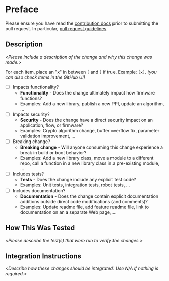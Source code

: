 # Preface

Please ensure you have read the [contribution docs](https://github.com/microsoft/mu/blob/master/CONTRIBUTING.md) prior
to submitting the pull request. In particular,
[pull request guidelines](https://github.com/microsoft/mu/blob/master/CONTRIBUTING.md#pull-request-best-practices).

## Description

<_Please include a description of the change and why this change was made._>

For each item, place an "x" in between `[` and `]` if true. Example: `[x]`.
_(you can also check items in the GitHub UI)_

- [ ] Impacts functionality?
  - **Functionality** - Does the change ultimately impact how firmware functions?
  - Examples: Add a new library, publish a new PPI, update an algorithm, ...
- [ ] Impacts security?
  - **Security** - Does the change have a direct security impact on an application,
    flow, or firmware?
  - Examples: Crypto algorithm change, buffer overflow fix, parameter
    validation improvement, ...
- [ ] Breaking change?
  - **Breaking change** - Will anyone consuming this change experience a break
    in build or boot behavior?
  - Examples: Add a new library class, move a module to a different repo, call
    a function in a new library class in a pre-existing module, ...
- [ ] Includes tests?
  - **Tests** - Does the change include any explicit test code?
  - Examples: Unit tests, integration tests, robot tests, ...
- [ ] Includes documentation?
  - **Documentation** - Does the change contain explicit documentation additions
    outside direct code modifications (and comments)?
  - Examples: Update readme file, add feature readme file, link to documentation
    on an a separate Web page, ...

## How This Was Tested

<_Please describe the test(s) that were run to verify the changes._>

## Integration Instructions

<_Describe how these changes should be integrated. Use N/A if nothing is required._>
